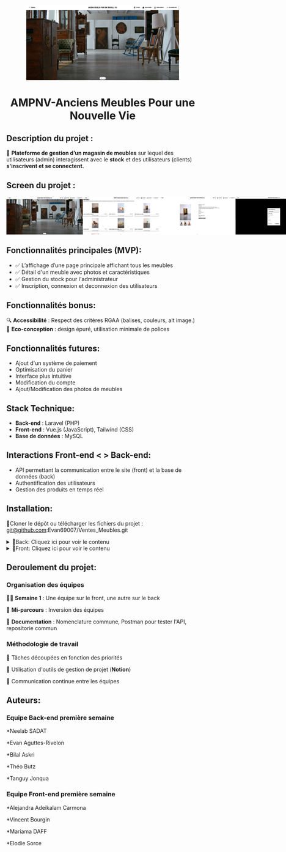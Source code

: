 <p align="center">
  <img src="front/VDM_front/src/assets/images/HomePage.png" alt="Logo" width="400">
</p>





 <h1 align="center"> AMPNV-Anciens Meubles Pour une Nouvelle Vie</h1>







##  **Description du projet** :

📌 **Plateforme de gestion d’un magasin de meubles** sur lequel des utilisateurs (admin) interagissent avec le **stock** et des utilisateurs (clients) **s'inscrivent et se connectent.**

##  **Screen du projet** :

<div style="display: flex; justify-content: space-around;">
<img src="front/VDM_front/src/assets/images/HomePage.png" alt="HomePage" width="200">

<img src="front/VDM_front/src/assets/images/HomePageMeubles.png" alt="HompePageListeMeubles" width="200">

<img src="front/VDM_front/src/assets/images/DetailMeuble.png" alt="DetailMeuble" width="200">

<img src="front/VDM_front/src/assets/images/Connexion.png" alt="Connexion" width="200">

<img src="front/VDM_front/src/assets/images/ModifCompte.png" alt="ModifCompte" width="200">

<img src="front/VDM_front/src/assets/images/StockMeubles.png" alt="Stock" width="200">

<img src="front/VDM_front/src/assets/images/Panier.png" alt="Panier" width="200">
</div>

## **Fonctionnalités principales (MVP)**: 

 - ✅ L’affichage d’une page principale affichant tous les meubles
 - ✅ Détail d'un meuble avec photos et caractéristiques                
 - ✅ Gestion du stock pour l'administrateur                              
 - ✅ Inscription, connexion et deconnexion des utilisateurs  



## **Fonctionnalités bonus**: 

🔍 **Accessibilité** : Respect des critères RGAA (balises, couleurs, alt image.)        
🌱 **Eco-conception** : design épuré, utilisation minimale de polices  



## **Fonctionnalités futures**: 
  
- Ajout d'un système de paiement
- Optimisation du panier
- Interface plus intuitive
- Modification du compte
- Ajout/Modification des photos de meubles  


## **Stack Technique**: 

- **Back-end** : Laravel (PHP) 
- **Front-end** : Vue.js (JavaScript), Tailwind (CSS) 
- **Base de données** : MySQL

## **Interactions Front-end <  > Back-end**:   

- API permettant la communication entre le site (front) et la base de données (back)
- Authentification des utilisateurs
- Gestion des produits en temps réel


## **Installation**: 

📌Cloner le dépôt ou télécharger les fichiers du projet : git@github.com:Evan69007/Ventes_Meubles.git

<details>
  <summary>📌Back: Cliquez ici pour voir le contenu </summary>

## 🛠️ Configuration de la Base de Données

### 📌 Prérequis

Avant de commencer, assurez-vous d'avoir installé :

- **MySQL**

---

## 🚀 Étapes d'installation

### 1️⃣ Création du fichier `.env`

Créez un fichier `.env` dans le projet et ajoutez-y les informations suivantes :

<details>
  <summary>📄 Contenu du fichier `.env`</summary>

  ```ini
  APP_NAME=Laravel
  APP_ENV=local
  APP_KEY=base64:/XzvDYpSWHx51Ee6ULG2Y0/TF2alVF2C3Ug0wEuDPzU=
  APP_DEBUG=true
  APP_URL=http://localhost

  DB_CONNECTION=mysql
  DB_HOST=127.0.0.1
  DB_PORT=3306
  DB_DATABASE=ventes_meubles_back
  DB_USERNAME=utilisateur
  DB_PASSWORD=root
  ```

  Adaptez `DB_PORT` selon votre configuration.

</details>

---

### 2️⃣ Création de la base de données

Dans votre administrateur de base de données, exécutez la commande suivante :

```sql
CREATE DATABASE ventes_meubles_back;
```

---

### 3️⃣ Création de l'utilisateur

Exécutez la commande suivante pour créer un utilisateur et lui attribuer les droits :

```sql
CREATE USER 'utilisateur'@'localhost' IDENTIFIED WITH caching_sha2_password BY 'root';
GRANT ALL PRIVILEGES ON *.* TO 'utilisateur'@'localhost' WITH GRANT OPTION;
ALTER USER 'utilisateur'@'localhost' REQUIRE NONE WITH MAX_QUERIES_PER_HOUR 0 MAX_CONNECTIONS_PER_HOUR 0 MAX_UPDATES_PER_HOUR 0 MAX_USER_CONNECTIONS 0;
```

---

### 4️⃣ Test de la connexion

Testez la connexion à la base de données avec la commande :

```bash
mysql -u utilisateur -p -h 127.0.0.1 -P [votre port]
```

📌 **Exemple :**

```bash
mysql -u utilisateur -p -h 127.0.0.1 -P 8889
```

---

### 5️⃣ Migration des tables

Effectuez la migration des tables avec :

```bash
php artisan migrate
```

---

### 6️⃣ Ajout des données (Seeders)

Insérez des données de test dans la base de données :

```bash
php artisan db:seed --class=MeubleSeeder 
php artisan db:seed --class=PhotoSeeder
```

---

✅ **Votre base de données est maintenant prête !** 🎉


</details>

<details>
  <summary>📌Front: Cliquez ici pour voir le contenu </summary>

## 🚀  Installation de Vue.js et Tailwind CSS dans un projet existant

### 📌  Prérequis

Avant de commencer, assurez-vous que chaque membre de l'équipe dispose de la même version de Node.js et npm.

- **node -v**
- **npm -v**

Si nécessaire, installez-les depuis nodejs.org.

### **1️⃣ Accès au projet**

- Naviguez vers le dossier de votre projet :

      cd VENTE_MEUBLES

### **2️⃣ Vérification et installation de Vue.js**

- Vérifiez si Vue.js est déjà installé :

      cat package.json | grep vue

- Si ce n'est pas le cas, installez-le :

      npm install vue

### **3️⃣ Vérification et installation de Vue Router**

- Vérifiez si Vue Router est installé :

      cat package.json | grep "vue-router"

- Si besoin, installez-le :

      npm install vue-router

- Si le fichier src/router/index.js ou src/router.js n'existe pas, créez-le :

      import { createRouter, createWebHistory } from 'vue-router';

      const routes = [
            { path: '/', component: () => import('@/components/Home.vue') },
                    ];

      const router = createRouter({
          history: createWebHistory(),
              routes,
                });

       export default router;

- Ajoutez ensuite le router dans main.js :

      import { createApp } from 'vue';
      import App from './App.vue';
      import router from './router';

      const app = createApp(App);
      app.use(router);
      app.mount('#app');

### **4️⃣ Vérification et installation de Pinia**

- Vérifiez si Pinia est installé :

      cat package.json | grep pinia

- Si ce n'est pas le cas, installez-le :

      npm install pinia

- Ajoutez-le à main.js :

      import { createPinia } from 'pinia';
      const pinia = createPinia();
      app.use(pinia);

### **5️⃣ Vérification et installation de Heroicons**

- Vérifiez si Heroicons est installé :

      cat package.json | grep heroicons

- Si ce n'est pas le cas, installez-le :

      npm install @heroicons/vue

- Exemple d'utilisation :

      <template>
          <HomeIcon class="w-6 h-6 text-blue-500" />
      </template>

      <script setup>
          import { HomeIcon } from '@heroicons/vue/24/solid';
      </script>

### **6️⃣ Vérification et installation de Tailwind CSS**

- Vérifiez si Tailwind CSS est installé :

      cat package.json | grep tailwindcss

- Si ce n'est pas le cas, installez-le :

      npm install -D tailwindcss postcss autoprefixer
      npx tailwindcss init -p

- Ajoutez Tailwind à tailwind.config.js :

      /** @type {import('tailwindcss').Config} */
      export default {
      content: ['./index.html', './src/**/*.{vue,js,ts,jsx,tsx}'],
        theme: {
          extend: {},
            },
          plugins: [],
            };

- Ajoutez Tailwind à src/assets/tailwind.css :

    @tailwind base;
    @tailwind components;
    @tailwind utilities;

- Et importez-le dans main.js :

    import './assets/tailwind.css';

### **7️⃣ Vérification finale**

- Lancez le serveur de développement pour vérifier que tout fonctionne correctement :

    npm run dev

### ✅ Votre projet est maintenant prêt avec Vue.js et Tailwind CSS ! 🎉

</details>





  
   
    
   

  
## **Deroulement du projet**: 

### **Organisation des équipes**

👨‍💻 **Semaine 1** : Une équipe sur le front, une autre sur le back

🔄 **Mi-parcours** : Inversion des équipes

📌 **Documentation** : Nomenclature commune, Postman pour tester l'API, repositorie commun
  
### **Méthodologie de travail**

📌 Tâches découpées en fonction des priorités

📌 Utilisation d'outils de gestion de projet (**Notion**)

📌 Communication continue entre les équipes


## **Auteurs**:  

### Equipe Back-end première semaine

*Neelab SADAT

*Evan Aguttes-Rivelon

*Bilal Askri

*Théo Butz

*Tanguy Jonqua

### Equipe Front-end première semaine

*Alejandra Adeikalam Carmona

*Vincent Bourgin

*Mariama DAFF

*Elodie Sorce
